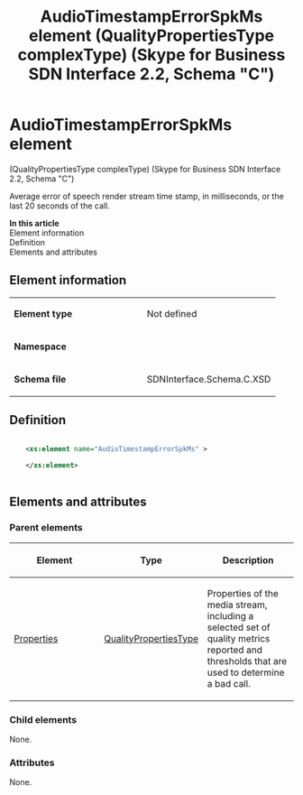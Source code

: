 ﻿---
title: AudioTimestampErrorSpkMs element (QualityPropertiesType complexType) (Skype for Business SDN Interface 2.2, Schema "C")
TOCTitle: AudioTimestampErrorSpkMs element
ms:assetid: 121b8cab-78f9-65c3-10be-347756db6b9c
ms:mtpsurl: https://msdn.microsoft.com/en-us/library/Mt404700(v=office.16)
ms:contentKeyID: 68250618
ms.date: 08/24/2015
mtps_version: v=office.16
dev_langs:
- xml
---

# AudioTimestampErrorSpkMs element 

(QualityPropertiesType complexType) (Skype for Business SDN Interface 2.2, Schema \"C\")

Average error of speech render stream time stamp, in milliseconds, or the last 20 seconds of the call.

**In this article**  
Element information  
Definition  
Elements and attributes  

## Element information

<table>
<colgroup>
<col style="width: 50%" />
<col style="width: 50%" />
</colgroup>
<tbody>
<tr class="odd">
<td><p><strong>Element type</strong></p></td>
<td><p>Not defined</p></td>
</tr>
<tr class="even">
<td><p><strong>Namespace</strong></p></td>
<td><p></p></td>
</tr>
<tr class="odd">
<td><p><strong>Schema file</strong></p></td>
<td><p>SDNInterface.Schema.C.XSD</p></td>
</tr>
</tbody>
</table>


## Definition

```xml

    <xs:element name="AudioTimestampErrorSpkMs" >
    
    </xs:element>
  
```

## Elements and attributes

### Parent elements

<table>
<colgroup>
<col style="width: 33%" />
<col style="width: 33%" />
<col style="width: 33%" />
</colgroup>
<thead>
<tr class="header">
<th><p>Element</p></th>
<th><p>Type</p></th>
<th><p>Description</p></th>
</tr>
</thead>
<tbody>
<tr class="odd">
<td><p><a href="properties-element-qualitytype-complextype-skype-for-business-sdn-interface-2-2-schema-c.md">Properties</a></p></td>
<td><p><a href="qualitypropertiestype-complextype-skype-for-business-sdn-interface-2-2-schema-c.md">QualityPropertiesType</a></p></td>
<td><p>Properties of the media stream, including a selected set of quality metrics reported and thresholds that are used to determine a bad call.</p></td>
</tr>
</tbody>
</table>


### Child elements

None.

### Attributes

None.

